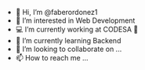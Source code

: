 - 👋 Hi, I’m @faberordonez1
- 👀 I’m interested in Web Development
- 💻 I’m currently working at CODESA 🍒
- 🌱 I’m currently learning Backend
- 💞️ I’m looking to collaborate on ...
- 📫 How to reach me ...

<!---
faberordonez1/faberordonez1 is a ✨ special ✨ repository because its `README.md` (this file) appears on your GitHub profile.
You can click the Preview link to take a look at your changes.
--->
